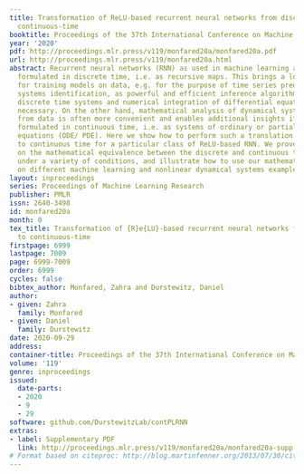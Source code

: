 ```yaml
---
title: Transformation of ReLU-based recurrent neural networks from discrete-time to
  continuous-time
booktitle: Proceedings of the 37th International Conference on Machine Learning
year: '2020'
pdf: http://proceedings.mlr.press/v119/monfared20a/monfared20a.pdf
url: http://proceedings.mlr.press/v119/monfared20a.html
abstract: Recurrent neural networks (RNN) as used in machine learning are commonly
  formulated in discrete time, i.e. as recursive maps. This brings a lot of advantages
  for training models on data, e.g. for the purpose of time series prediction or dynamical
  systems identification, as powerful and efficient inference algorithms exist for
  discrete time systems and numerical integration of differential equations is not
  necessary. On the other hand, mathematical analysis of dynamical systems inferred
  from data is often more convenient and enables additional insights if these are
  formulated in continuous time, i.e. as systems of ordinary or partial differential
  equations (ODE/ PDE). Here we show how to perform such a translation from discrete
  to continuous time for a particular class of ReLU-based RNN. We prove three theorems
  on the mathematical equivalence between the discrete and continuous time formulations
  under a variety of conditions, and illustrate how to use our mathematical results
  on different machine learning and nonlinear dynamical systems examples.
layout: inproceedings
series: Proceedings of Machine Learning Research
publisher: PMLR
issn: 2640-3498
id: monfared20a
month: 0
tex_title: Transformation of {R}e{LU}-based recurrent neural networks from discrete-time
  to continuous-time
firstpage: 6999
lastpage: 7009
page: 6999-7009
order: 6999
cycles: false
bibtex_author: Monfared, Zahra and Durstewitz, Daniel
author:
- given: Zahra
  family: Monfared
- given: Daniel
  family: Durstewitz
date: 2020-09-29
address: 
container-title: Proceedings of the 37th International Conference on Machine Learning
volume: '119'
genre: inproceedings
issued:
  date-parts:
  - 2020
  - 9
  - 29
software: github.com/DurstewitzLab/contPLRNN
extras:
- label: Supplementary PDF
  link: http://proceedings.mlr.press/v119/monfared20a/monfared20a-supp.pdf
# Format based on citeproc: http://blog.martinfenner.org/2013/07/30/citeproc-yaml-for-bibliographies/
---
```

